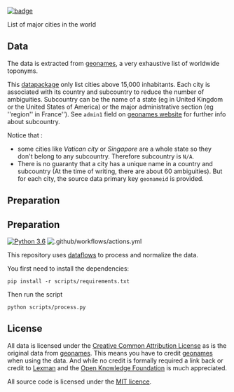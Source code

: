 <a className="gh-badge" href="https://datahub.io/core/world-cities"><img src="https://badgen.net/badge/icon/View%20on%20datahub.io/orange?icon=https://datahub.io/datahub-cube-badge-icon.svg&label&scale=1.25" alt="badge" /></a>

List of major cities in the world

## Data

The data is extracted from [geonames][geonames], a very exhaustive list of worldwide toponyms.

This [datapackage][datapackage] only list cities above 15,000 inhabitants. Each city is associated with its 
country and subcountry to reduce the number of ambiguities. Subcountry can be the name of a state (eg in 
United Kingdom or the United States of America) or the major administrative section (eg ''region'' in France''). 
See ``admin1`` field on [geonames website][geonames] for further info about subcountry.

Notice that :
* some cities like *Vatican city* or *Singapore* are a whole state so they don't belong to any subcountry. Therefore subcountry is ``N/A``.
* There is no guaranty that a city has a unique name in a country and subcountry (At the time of writing, there are about 60 ambiguities). But for each city, 
the source data primary key ``geonameid`` is provided.

[geonames]: http://www.geonames.org/
[datapackage]: http://dataprotocols.org/data-packages/


## Preparation

## Preparation

[![Python 3.6](https://img.shields.io/badge/python-3.6-blue.svg)](https://www.python.org/downloads/release/python-360/)
![.github/workflows/actions.yml](https://github.com/datasets/world-cities/actions/workflows/actions.yml/badge.svg?branch=master)

This repository uses [dataflows](https://github.com/datahq/dataflows) to process and normalize the data.

You first need to install the dependencies:

```
pip install -r scripts/requirements.txt
```

Then run the script

```
python scripts/process.py
```

## License

All data is licensed under the [Creative Common Attribution License][CC] as is the original data from [geonames][geonames]. This means you have to credit [geonames][geonames] when using the data. And while no credit is formally required a link back or credit to [Lexman][lexman] and the [Open Knowledge Foundation][okfn] is much appreciated.

All source code is licensed under the [MIT licence][mit].

[CC]: http://creativecommons.org/licenses/by/3.0/
[mit]: https://opensource.org/licenses/MIT
[geonames]: http://www.geonames.org/
[pddl]: http://opendatacommons.org/licenses/pddl/1.0/
[lexman]: http://github.com/lexman
[okfn]: http://okfn.org/





